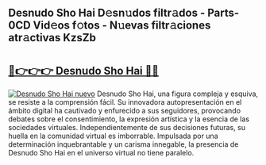 ## Desnudo Sho Hai D𝚎sn𝚞dos filtr𝚊dos - Parts-0CD Vid𝚎os f𝚘tos - N𝚞evas filtr𝚊ciones atr𝚊ctivas KzsZb

# <h2><a href="http://mb6osd.tromn.icu/?c=Desnudo+Sho+Hai">🔗👉👉👉 Desnudo Sho Hai 🔗🔗</a></h2>

[![Desnudo Sho Hai nuevo](https://i.imgur.com/pEAQMta.gif)](http://mb6osd.tromn.icu/?c=Desnudo+Sho+Hai)
Desnudo Sho Hai, una figura compleja y esquiva, se resiste a la comprensión fácil. Su innovadora autopresentación en el ámbito digital ha cautivado y enfurecido a sus seguidores, provocando debates sobre el consentimiento, la expresión artística y la esencia de las sociedades virtuales. Independientemente de sus decisiones futuras, su huella en la comunidad virtual es imborrable. Impulsada por una determinación inquebrantable y un carisma innegable, la presencia de Desnudo Sho Hai en el universo virtual no tiene paralelo.
